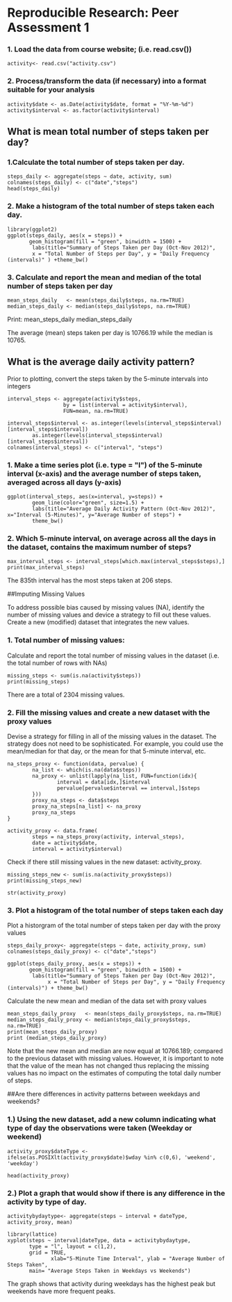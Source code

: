 # Reproducible Research: Peer Assessment 1

### 1. Load the data from course website; (i.e. read.csv())

```{r, echo=TRUE}
activity<- read.csv("activity.csv")
```

### 2. Process/transform the data (if necessary) into a format suitable for your analysis

```{r, echo=TRUE}
activity$date <- as.Date(activity$date, format = "%Y-%m-%d")
activity$interval <- as.factor(activity$interval)
```

## What is mean total number of steps taken per day?

### 1.Calculate the total number of steps taken per day.

```{r, echo=TRUE}
steps_daily <- aggregate(steps ~ date, activity, sum)
colnames(steps_daily) <- c("date","steps")
head(steps_daily)
```

### 2. Make a histogram of the total number of steps taken each day.

```{r, echo=TRUE}
library(ggplot2)
ggplot(steps_daily, aes(x = steps)) + 
       geom_histogram(fill = "green", binwidth = 1500) + 
        labs(title="Summary of Steps Taken per Day (Oct-Nov 2012)", 
        x = "Total Number of Steps per Day", y = "Daily Frequency (intervals)" ) +theme_bw()
```

### 3. Calculate and report the mean and median of the total number of steps taken per day

```{r, echo=TRUE}
mean_steps_daily   <- mean(steps_daily$steps, na.rm=TRUE)
median_steps_daily <- median(steps_daily$steps, na.rm=TRUE)
```

Print:
mean_steps_daily
median_steps_daily

The average (mean) steps taken per day is 10766.19 while the median is 10765.

## What is the average daily activity pattern?

Prior to plotting, convert the steps taken by the 5-minute intervals into integers 


```{r, echo=TRUE}
interval_steps <- aggregate(activity$steps, 
                  by = list(interval = activity$interval),
                  FUN=mean, na.rm=TRUE)

interval_steps$interval <- as.integer(levels(interval_steps$interval)[interval_steps$interval])
        as.integer(levels(interval_steps$interval)[interval_steps$interval])
colnames(interval_steps) <- c("interval", "steps")
```

### 1. Make a time series plot (i.e. type = "l") of the 5-minute interval (x-axis) and the average number of steps taken, averaged across all days (y-axis)

```{r, echo=TRUE}
ggplot(interval_steps, aes(x=interval, y=steps)) +   
        geom_line(color="green", size=1.5) +  
        labs(title="Average Daily Activity Pattern (Oct-Nov 2012)", x="Interval (5-Minutes)", y="Average Number of steps") +  
        theme_bw()
```

### 2. Which 5-minute interval, on average across all the days in the dataset, contains the maximum number of steps?

```{r, echo=TRUE}
max_interval_steps <- interval_steps[which.max(interval_steps$steps),]
print(max_interval_steps)
```

The 835th interval has the most steps taken at 206 steps.
     

##Imputing Missing Values

To address possible bias caused by missing values (NA), identify the number of missing values and device a strategy to fill out these values. Create a new (modified) dataset that integrates the new values.

### 1. Total number of missing values:
Calculate and report the total number of missing values in the dataset (i.e. the total number of rows with NAs)

```{r, echo=TRUE}
missing_steps <- sum(is.na(activity$steps))
print(missing_steps)
```
There are a total of 2304 missing values.


### 2. Fill the missing values and create a new dataset with the proxy values

Devise a strategy for filling in all of the missing values in the dataset. The strategy does not need to be sophisticated. For example, you could use the mean/median for that day, or the mean for that 5-minute interval, etc.

```{r, echo=TRUE}
na_steps_proxy <- function(data, pervalue) {
        na_list <- which(is.na(data$steps))
        na_proxy <- unlist(lapply(na_list, FUN=function(idx){
                interval = data[idx,]$interval
                pervalue[pervalue$interval == interval,]$steps
        }))
        proxy_na_steps <- data$steps
        proxy_na_steps[na_list] <- na_proxy
        proxy_na_steps
}

activity_proxy <- data.frame(  
        steps = na_steps_proxy(activity, interval_steps),  
        date = activity$date,  
        interval = activity$interval)
```

Check if there still missing values in the new dataset: activity_proxy. 

```{r, echo=TRUE}
missing_steps_new <- sum(is.na(activity_proxy$steps))
print(missing_steps_new)

str(activity_proxy)
```

### 3. Plot a histogram of the total number of steps taken each day
Plot a historgram of the total number of steps taken per day with the proxy values 

```{r, echo=TRUE}
steps_daily_proxy<- aggregate(steps ~ date, activity_proxy, sum)
colnames(steps_daily_proxy) <- c("date","steps")

ggplot(steps_daily_proxy, aes(x = steps)) + 
       geom_histogram(fill = "green", binwidth = 1500) + 
        labs(title="Summary of Steps Taken per Day (Oct-Nov 2012)", 
             x = "Total Number of Steps per Day", y = "Daily Frequency (intervals)") + theme_bw() 
```

Calculate the new mean and median of the data set with proxy values

```{r, echo=TRUE}
mean_steps_daily_proxy   <- mean(steps_daily_proxy$steps, na.rm=TRUE)
median_steps_daily_proxy <- median(steps_daily_proxy$steps, na.rm=TRUE)
print(mean_steps_daily_proxy)
print (median_steps_daily_proxy)
```
Note that the new mean and median are now equal at 10766.189; compared to the previous dataset with missing values. However, it is important to note that the value of the mean has not changed thus replacing the missing values has no impact on the estimates of computing the total daily number of steps.


##Are there differences in activity patterns between weekdays and weekends?


### 1.) Using the new dataset, add a new column indicating what type of day the observations were taken (Weekday or weekend)

```{r, echo=TRUE}
activity_proxy$dateType <-  ifelse(as.POSIXlt(activity_proxy$date)$wday %in% c(0,6), 'weekend', 'weekday')

head(activity_proxy)
```

### 2.) Plot a graph that would show if there is any difference in the activity by type of day.

```{r, echo=TRUE}
activitybydaytype<- aggregate(steps ~ interval + dateType, activity_proxy, mean)

library(lattice)
xyplot(steps ~ interval|dateType, data = activitybydaytype,
       type = "l", layout = c(1,2),
       grid = TRUE,
              xlab="5-Minute Time Interval", ylab = "Average Number of Steps Taken",
       main= "Average Steps Taken in Weekdays vs Weekends")
```

The graph shows that activity during weekdays has the highest peak but weekends have more frequent peaks.

